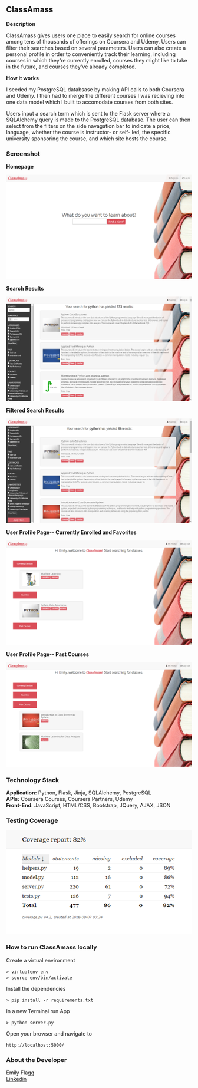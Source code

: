 ClassAmass
--------

**Description**

ClassAmass gives users one place to easily search for online courses among tens of thousands of offerings on Coursera and Udemy. Users can filter their searches based on several parameters. Users can also create a personal profile in order to conveniently track their learning, including courses in which they're currently enrolled, courses they might like to take in the future, and courses they've already completed.

**How it works**

I seeded my PostgreSQL databsase by making API calls to both Coursera and Udemy. I then had to merge the different courses I was recieving into one data model which I built to accomodate courses from both sites. 

Users input a search term which is sent to the Flask server where a SQLAlchemy query is made to the PostgreSQL database. The user can then select from the filters on the side navagation bar to indicate a price, language, whether the course is instructor- or self- led, the specific university sponsoring the course, and which site hosts the course.

### Screenshot

**Homepage**

<img src="/static/ClassAmass.png">

**Search Results**

<img src="/static/ClassAmass_search.png">

**Filtered Search Results**

<img src="/static/ClassAmass_filtered_search.png">

**User Profile Page-- Currently Enrolled and Favorites**

<img src="/static/ClassAmass_profile.png">

**User Profile Page-- Past Courses**

<img src="/static/ClassAmass_profile2.png">


### Technology Stack

**Application:** Python, Flask, Jinja, SQLAlchemy, PostgreSQL    
**APIs:** Coursera Courses, Coursera Partners, Udemy  
**Front-End**: JavaScript, HTML/CSS, Bootstrap, JQuery, AJAX, JSON


### Testing Coverage

<img src="/static/ClassAmass_tests.png">


### How to run ClassAmass locally


Create a virtual environment 

```
> virtualenv env
> source env/bin/activate
```

Install the dependencies

```
> pip install -r requirements.txt
```

In a new Terminal run App

```
> python server.py
```


Open your browser and navigate to 

```
http://localhost:5000/
```


### About the Developer    
Emily Flagg  
[Linkedin](https://www.linkedin.com/in/emilyflagg)    